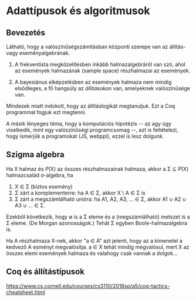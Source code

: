 # Adattípusok és algoritmusok

## Bevezetés

Látható, hogy a valószínűségszámításban központi szerepe van az állítás- vagy eseményalgebrának. 

1. A frekventista megközelítésben inkább halmazalgebráról van szó, ahol az események halmazának (sample space) részhalmazai az események. 

2. A bayesiánus elképzelésben az események halmaza nem mindig elsődleges, a fő hangsúly az _állításokon_ van, amelyeknek valószínűsége van. 

Mindezek miatt indokolt, hogy az állításlogikát megtanuljuk. Ezt a Coq programmal fogjuk ezt megtenni. 

A másik lényeges téma, hogy a komputációs hipotézis -- az agy úgy viselkedik, mint egy valószínűségi programcsomag --, azt is feltételezi, hogy ismerjük a programokat (JS, webppl), ezzel is lesz dolgunk.

## Szigma algebra

Ha X halmaz és _P_(X) az összes részhalmazainak halmaza, akkor a Σ ⊆ _P_(X) halmazcsalád σ-algebra, ha

1. X ∈ Σ (biztos esemény)
2. Σ zárt a komplementerre: ha A ∈ Σ, akkor X \ A ∈ Σ is
3. Σ zárt a megszámlálható unióra: ha  A1, A2, A3, ... ∈ Σ, akkor A1 ∪ A2 ∪ A3 ∪ … ∈ Σ.

Ezekből következik, hogy ∅ is a Σ eleme és a (megszámlálható) metszet is a Σ eleme. (De Morgan azonosságok.) Tehát Σ egyben Boole-halmazalgebra is.

Ha A részhalmaza X-nek, akkor "a ∈ A" azt jelenti, hogy az a kimenetel a kedvező A esményt megvalósítja. a ∈ X tehát mindig megvalósul, mert X az összes elemi események halmaza és valahogy csak vannak a dolgok...

## Coq és állítástípusok

https://www.cs.cornell.edu/courses/cs3110/2018sp/a5/coq-tactics-cheatsheet.html


